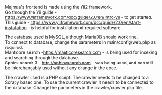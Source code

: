 Majmua's frontend is made using the Yii2 framework.<br>
Go through the Yii guide - https://www.yiiframework.com/doc/guide/2.0/en/intro-yii - to get started.<br>
This guide - https://www.yiiframework.com/doc/guide/2.0/en/start-installation - is helpful for installation of required software.

The database used is MySQL, although MariaDB should work fine.<br>
To connect to database, change the parameters in main/config/web.php as required.<br>
Manticore search -https://manticoresearch.com - is being used for indexing and searching through the database.<br>
Sphinx search 3 - http://sphinxsearch.com - was being used, and can still be interchangably used without any change in the code.

The crawler used is a PHP script.
The crawler needs to be changed to a Scrapy based one.
To use the current crawler, it needs to be connected to the database.
Change the parameters in the crawler/crawler.php file.
